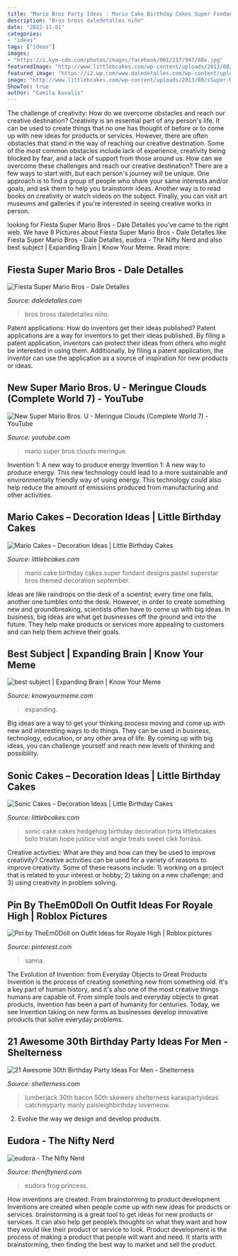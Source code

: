 ```yaml
---
title: "Mario Bros Party Ideas : Mario Cake Birthday Cakes Super Fondant Designs Pastel Superstar Bros Themed Decoration September"
description: "Bros bross daledetalles niño"
date: "2022-11-01"
categories:
- "ideas"
tags: ["ideas"]
images:
- "https://i.kym-cdn.com/photos/images/facebook/001/217/947/88e.jpg"
featuredImage: "http://www.littlebcakes.com/wp-content/uploads/2013/08/sSuper-Mario-Cake-Pictures.jpg"
featured_image: "https://i2.wp.com/www.daledetalles.com/wp-content/uploads/2016/02/18-29.jpg"
image: "http://www.littlebcakes.com/wp-content/uploads/2013/08/sSuper-Mario-Cake-Pictures.jpg"
ShowToc: true
author: "Camila Kuvalis"
---
```



The challenge of creativity: How do we overcome obstacles and reach our creative destination?
Creativity is an essential part of any person's life. It can be used to create things that no one has thought of before or to come up with new ideas for products or services. However, there are often obstacles that stand in the way of reaching our creative destination. Some of the most common obstacles include lack of experience, creativity being blocked by fear, and a lack of support from those around us. How can we overcome these challenges and reach our creative destination? There are a few ways to start with, but each person's journey will be unique. One approach is to find a group of people who share your same interests and/or goals, and ask them to help you brainstorm ideas. Another way is to read books on creativity or watch videos on the subject. Finally, you can visit art museums and galleries if you're interested in seeing creative works in person.

	

		
looking for Fiesta Super Mario Bros - Dale Detalles you've came to the right web. We have 8 Pictures about Fiesta Super Mario Bros - Dale Detalles like Fiesta Super Mario Bros - Dale Detalles, eudora - The Nifty Nerd and also best subject | Expanding Brain | Know Your Meme. Read more:
		
    
## Fiesta Super Mario Bros - Dale Detalles

<img loading=lazy src="https://i2.wp.com/www.daledetalles.com/wp-content/uploads/2016/02/18-29.jpg" onerror="this.onerror=null;this.src='https://tse4.mm.bing.net/th?id=OIP.dn-1ogWguz5qtsKTcWaqugHaE8&amp;pid=15.1';" alt="Fiesta Super Mario Bros - Dale Detalles">

_Source: daledetalles.com_

>bros bross daledetalles niño. 

	

Patent applications: How do inventors get their ideas published?
Patent applications are a way for inventors to get their ideas published. By filing a patent application, inventors can protect their ideas from others who might be interested in using them. Additionally, by filing a patent application, the inventor can use the application as a source of inspiration for new products or ideas.

    
## New Super Mario Bros. U - Meringue Clouds (Complete World 7) - YouTube

<img loading=lazy src="http://i.ytimg.com/vi/I9kVbe6diqM/maxresdefault.jpg" onerror="this.onerror=null;this.src='https://tse4.mm.bing.net/th?id=OIP.Ly1JrqUpxV-G8msTqIxQZAHaEK&amp;pid=15.1';" alt="New Super Mario Bros. U - Meringue Clouds (Complete World 7) - YouTube">

_Source: youtube.com_

>mario super bros clouds meringue. 

	

Invention 1: A new way to produce energy
Invention 1: A new way to produce energy. This new technology could lead to a more sustainable and environmentally friendly way of using energy. This technology could also help reduce the amount of emissions produced from manufacturing and other activities.

    
## Mario Cakes – Decoration Ideas | Little Birthday Cakes

<img loading=lazy src="http://www.littlebcakes.com/wp-content/uploads/2013/08/sSuper-Mario-Cake-Pictures.jpg" onerror="this.onerror=null;this.src='https://tse1.mm.bing.net/th?id=OIP.DLt2kywXyjPCZIN7vTGCmwHaJ4&amp;pid=15.1';" alt="Mario Cakes – Decoration Ideas | Little Birthday Cakes">

_Source: littlebcakes.com_

>mario cake birthday cakes super fondant designs pastel superstar bros themed decoration september. 

	

Ideas are like raindrops on the desk of a scientist; every time one falls, another one tumbles onto the desk. However, in order to create something new and groundbreaking, scientists often have to come up with big ideas. In business, big ideas are what get businesses off the ground and into the future. They help make products or services more appealing to customers and can help them achieve their goals.

    
## Best Subject | Expanding Brain | Know Your Meme

<img loading=lazy src="https://i.kym-cdn.com/photos/images/facebook/001/217/947/88e.jpg" onerror="this.onerror=null;this.src='https://tse2.mm.bing.net/th?id=OIP.c3K_DwPLG60Yn53UdlF1NQHaLB&amp;pid=15.1';" alt="best subject | Expanding Brain | Know Your Meme">

_Source: knowyourmeme.com_

>expanding. 

	

Big ideas are a way to get your thinking process moving and come up with new and interesting ways to do things. They can be used in business, technology, education, or any other area of life. By coming up with big ideas, you can challenge yourself and reach new levels of thinking and possibility.

    
## Sonic Cakes – Decoration Ideas | Little Birthday Cakes

<img loading=lazy src="http://www.littlebcakes.com/wp-content/uploads/2014/05/Sonic-Cakes.jpg" onerror="this.onerror=null;this.src='https://tse3.mm.bing.net/th?id=OIP.wQcqkya4Qa3-Zak9ctukCQHaJ4&amp;pid=15.1';" alt="Sonic Cakes – Decoration Ideas | Little Birthday Cakes">

_Source: littlebcakes.com_

>sonic cake cakes hedgehog birthday decoration torta littlebcakes bolo tristan hope justice visit angie treats sweet cikk forrása. 

	

Creative activities: What are they and how can they be used to improve creativity?
Creative activities can be used for a variety of reasons to improve creativity. Some of these reasons include: 1) working on a project that is related to your interest or hobby; 2) taking on a new challenge; and 3) using creativity in problem solving.

    
## Pin By TheEm0Doll On Outfit Ideas For Royale High | Roblox Pictures

<img loading=lazy src="https://i.pinimg.com/736x/91/5b/24/915b245f67d915336b2d4ad871c64a24.jpg" onerror="this.onerror=null;this.src='https://tse1.mm.bing.net/th?id=OIP.qQoWP8cjvaIPE3zBJiNuhAHaIW&amp;pid=15.1';" alt="Pin by TheEm0Doll on Outfit Ideas for Royale High | Roblox pictures">

_Source: pinterest.com_

>sanna. 

	

The Evolution of Invention: from Everyday Objects to Great Products
Invention is the process of creating something new from something old. It's a key part of human history, and it's also one of the most creative things humans are capable of. From simple tools and everyday objects to great products, invention has been a part of humanity for centuries. Today, we see Invention taking on new forms as businesses develop innovative products that solve everyday problems.

    
## 21 Awesome 30th Birthday Party Ideas For Men - Shelterness

<img loading=lazy src="https://i.shelterness.com/2017/02/14-bacon-skewers-will-be-a-perfect-appetizer.jpg" onerror="this.onerror=null;this.src='https://tse1.mm.bing.net/th?id=OIP.o1yr4zsQt4DdBeZsY0MuXwHaLG&amp;pid=15.1';" alt="21 Awesome 30th Birthday Party Ideas For Men - Shelterness">

_Source: shelterness.com_

>lumberjack 30th bacon 50th skewers shelterness karaspartyideas catchmyparty manly paisleighbirthday lovemeow. 

	

2. Evolve the way we design and develop products.

    
## Eudora - The Nifty Nerd

<img loading=lazy src="https://theniftynerd.com/wp-content/uploads/2017/09/eudora-1024x1024.png" onerror="this.onerror=null;this.src='https://tse2.mm.bing.net/th?id=OIP.DDs__noqyQKC5UVsijvOLAHaHa&amp;pid=15.1';" alt="eudora - The Nifty Nerd">

_Source: theniftynerd.com_

>eudora frog princess. 

	

How inventions are created: From brainstorming to product development
Inventions are created when people come up with new ideas for products or services. brainstorming is a great tool to get ideas for new products or services. It can also help get people’s thoughts on what they want and how they would like their product or service to look. Product development is the process of making a product that people will want and need. It starts with brainstorming, then finding the best way to market and sell the product.

